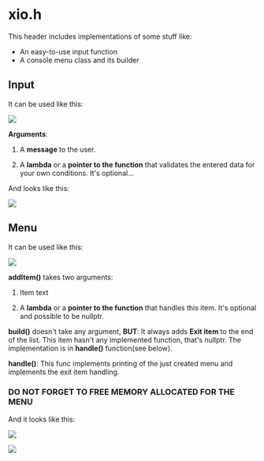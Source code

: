 # xio.h

This header includes implementations of some stuff like:
* An easy-to-use input function
* A console menu class and its builder

## Input
It can be used like this:

![](https://image.prntscr.com/image/G7UEXuKAR12FjB9-1HbJSw.png)

**Arguments**:
1. A **message** to the user.

2. A **lambda** or a **pointer to the function** that validates the entered data for your own conditions. It's optional...

And looks like this:

![](https://image.prntscr.com/image/d6bipdazQ8SFrH1IITd36g.png)

## Menu

It can be used like this:

![](https://image.prntscr.com/image/Ld7Ede7HQy2wKAtS-vQ81w.png)

**addItem()** takes two arguments:
1. Item text

2. A **lambda** or a **pointer to the function** that handles this item. It's optional and possible to be nullptr.

**build()** doesn't take any argument, **BUT**:
It always adds **Exit item** to the end of the list. This item hasn't any implemented function, that's nullptr. The implementation is in **handle()** function(see below).

**handle()**:
This func implements printing of the just created menu and implements the exit item handling.

### DO NOT FORGET TO FREE MEMORY ALLOCATED FOR THE MENU

And it looks like this:

![](https://image.prntscr.com/image/7TrNzy5xQLqznhi97uZx6Q.png)

![](https://image.prntscr.com/image/859OwzCpRmuUeWYWBbd5PQ.png)

